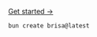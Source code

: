 <div class="code-section">

<div class="start">

<a class="nav" href="/getting-started/quick-start">Get started →</a>

```sh
bun create brisa@latest
```

</div>

<div class="info">
</div>

</div>